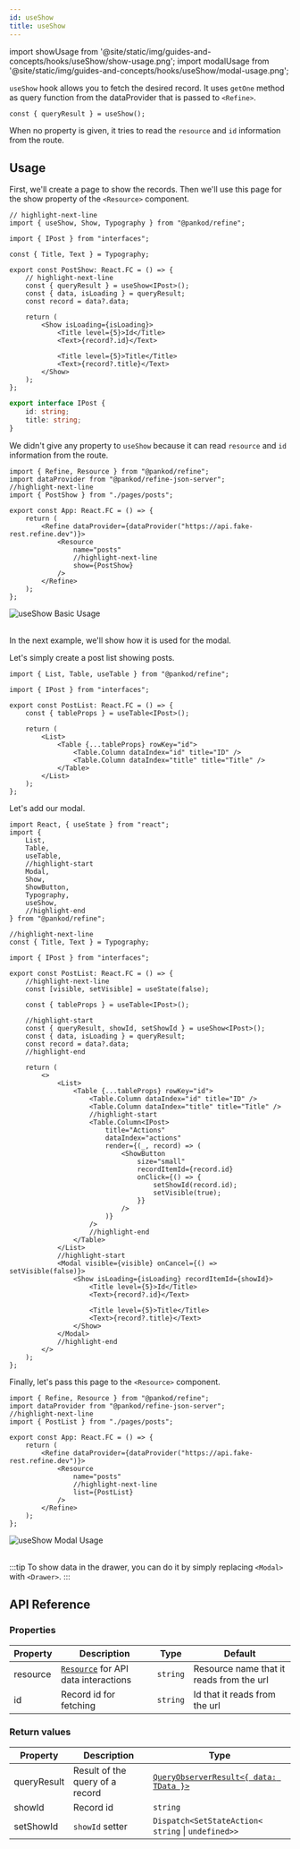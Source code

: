 ```yaml
---
id: useShow
title: useShow
---
```


import showUsage from '@site/static/img/guides-and-concepts/hooks/useShow/show-usage.png';
import modalUsage from '@site/static/img/guides-and-concepts/hooks/useShow/modal-usage.png';

`useShow` hook allows you to fetch the desired record. It uses `getOne` method as query function from the dataProvider that is passed to `<Refine>`.

```tsx
const { queryResult } = useShow();
```

When no property is given, it tries to read the `resource` and `id` information from the route.

## Usage

First, we'll create a page to show the records. Then we'll use this page for the show property of the `<Resource>` component.

```tsx title="src/pages/posts/show.tsx"
// highlight-next-line
import { useShow, Show, Typography } from "@pankod/refine";

import { IPost } from "interfaces";

const { Title, Text } = Typography;

export const PostShow: React.FC = () => {
    // highlight-next-line
    const { queryResult } = useShow<IPost>();
    const { data, isLoading } = queryResult;
    const record = data?.data;

    return (
        <Show isLoading={isLoading}>
            <Title level={5}>Id</Title>
            <Text>{record?.id}</Text>

            <Title level={5}>Title</Title>
            <Text>{record?.title}</Text>
        </Show>
    );
};
```

```ts title="src/interfaces/index.d.ts"
export interface IPost {
    id: string;
    title: string;
}
```

We didn't give any property to `useShow` because it can read `resource` and `id` information from the route.

```tsx title="src/App.tsx"
import { Refine, Resource } from "@pankod/refine";
import dataProvider from "@pankod/refine-json-server";
//highlight-next-line
import { PostShow } from "./pages/posts";

export const App: React.FC = () => {
    return (
        <Refine dataProvider={dataProvider("https://api.fake-rest.refine.dev")}>
            <Resource
                name="posts"
                //highlight-next-line
                show={PostShow}
            />
        </Refine>
    );
};
```

<div style={{textAlign: "center"}}>
    <img src={showUsage} alt="useShow Basic Usage"/>
</div>

<br />

In the next example, we'll show how it is used for the modal.

Let's simply create a post list showing posts.

```tsx title="src/pages/posts/list.tsx"
import { List, Table, useTable } from "@pankod/refine";

import { IPost } from "interfaces";

export const PostList: React.FC = () => {
    const { tableProps } = useTable<IPost>();

    return (
        <List>
            <Table {...tableProps} rowKey="id">
                <Table.Column dataIndex="id" title="ID" />
                <Table.Column dataIndex="title" title="Title" />
            </Table>
        </List>
    );
};
```

Let's add our modal.

```tsx title="src/pages/posts/list.tsx"
import React, { useState } from "react";
import {
    List,
    Table,
    useTable,
    //highlight-start
    Modal,
    Show,
    ShowButton,
    Typography,
    useShow,
    //highlight-end
} from "@pankod/refine";

//highlight-next-line
const { Title, Text } = Typography;

import { IPost } from "interfaces";

export const PostList: React.FC = () => {
    //highlight-next-line
    const [visible, setVisible] = useState(false);

    const { tableProps } = useTable<IPost>();

    //highlight-start
    const { queryResult, showId, setShowId } = useShow<IPost>();
    const { data, isLoading } = queryResult;
    const record = data?.data;
    //highlight-end

    return (
        <>
            <List>
                <Table {...tableProps} rowKey="id">
                    <Table.Column dataIndex="id" title="ID" />
                    <Table.Column dataIndex="title" title="Title" />
                    //highlight-start
                    <Table.Column<IPost>
                        title="Actions"
                        dataIndex="actions"
                        render={(_, record) => (
                            <ShowButton
                                size="small"
                                recordItemId={record.id}
                                onClick={() => {
                                    setShowId(record.id);
                                    setVisible(true);
                                }}
                            />
                        )}
                    />
                    //highlight-end
                </Table>
            </List>
            //highlight-start
            <Modal visible={visible} onCancel={() => setVisible(false)}>
                <Show isLoading={isLoading} recordItemId={showId}>
                    <Title level={5}>Id</Title>
                    <Text>{record?.id}</Text>

                    <Title level={5}>Title</Title>
                    <Text>{record?.title}</Text>
                </Show>
            </Modal>
            //highlight-end
        </>
    );
};
```

Finally, let's pass this page to the `<Resource>` component.

```tsx title="src/App.tsx"
import { Refine, Resource } from "@pankod/refine";
import dataProvider from "@pankod/refine-json-server";
//highlight-next-line
import { PostList } from "./pages/posts";

export const App: React.FC = () => {
    return (
        <Refine dataProvider={dataProvider("https://api.fake-rest.refine.dev")}>
            <Resource
                name="posts"
                //highlight-next-line
                list={PostList}
            />
        </Refine>
    );
};
```

<div style={{textAlign: "center"}}>
    <img src={modalUsage} alt="useShow Modal Usage"/>
</div>

<br />

:::tip
To show data in the drawer, you can do it by simply replacing `<Modal>` with `<Drawer>`.
:::

## API Reference

### Properties

| Property | Description                                                          | Type     | Default                                  |
| -------- | -------------------------------------------------------------------- | -------- | ---------------------------------------- |
| resource | [`Resource`](../../components/resource.md) for API data interactions | `string` | Resource name that it reads from the url |
| id       | Record id for fetching                                               | `string` | Id that it reads from the url            |

### Return values

| Property    | Description                     | Type                                                                                          |
| ----------- | ------------------------------- | --------------------------------------------------------------------------------------------- |
| queryResult | Result of the query of a record | [`QueryObserverResult<{ data: TData }>`](https://react-query.tanstack.com/reference/useQuery) |
| showId      | Record id                       | `string`                                                                                      |
| setShowId   | `showId` setter                 | `Dispatch<SetStateAction< string` \| `undefined>>`                                            |

